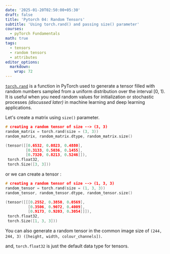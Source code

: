 ```yaml
---
date: '2025-01-20T02:50:00+05:30'
draft: false
title: 'Pytorch 04: Random Tensors'
subtitle: 'Using torch.rand() and passing size() parameter'
courses:
  - pyTorch Fundamentals
math: true
tags:
  - tensors
  - random tensors
  - attributes
editor_options: 
  markdown: 
    wrap: 72
---
```


[`torch.rand`](https://pytorch.org/docs/stable/generated/torch.rand.html) is a function in PyTorch used to generate a tensor filled with random numbers sampled from a uniform distribution over the interval [0, 1). It is useful when you need random values for initialization or stochastic processes *(discussed later)* in machine learning and deep learning applications.

Let's create a matrix using `size()` parameter.

```c
# creating a random tensor of size --> (3, 3)
random_matrix = torch.rand(size = (3, 3))
random_matrix, random_matrix.dtype, random_matrix.size()
```
```c
(tensor([[0.6532, 0.0823, 0.4880],
         [0.3133, 0.5036, 0.1455],
         [0.7320, 0.8213, 0.5246]]),
 torch.float32,
 torch.Size([3, 3]))
```
or we can create a tensor :

```c
# creating a random tensor of size --> (1, 3, 3)
random_tensor = torch.rand(size = (1, 3, 3))
random_tensor, random_tensor.dtype, random_tensor.size()
```

```c
(tensor([[[0.2552, 0.3850, 0.0569],
          [0.3506, 0.9072, 0.4009],
          [0.9173, 0.9203, 0.3054]]]),
 torch.float32,
 torch.Size([1, 3, 3]))
```

You can also generate a random tensor in the common image size of `(244, 244, 3) ([height, width, colour_channels])`.

and, `torch.float32` is just the default data type for tensors.